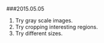 ###2015.05.05
1. Try gray scale images.
2. Try cropping interesting regions.
3. Try different sizes.
